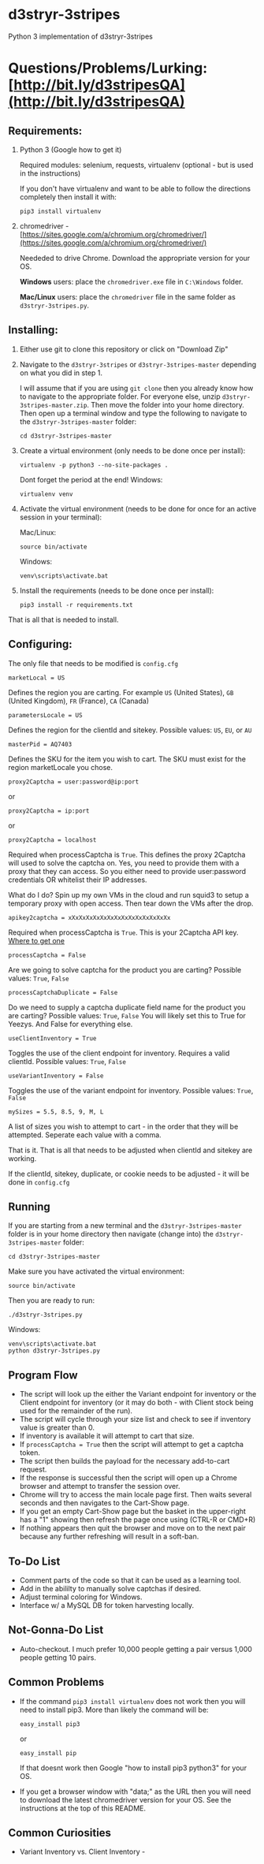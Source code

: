 # d3stryr-3stripes
Python 3 implementation of d3stryr-3stripes

# Questions/Problems/Lurking: [http://bit.ly/d3stripesQA](http://bit.ly/d3stripesQA) 

## Requirements:
1. Python 3 (Google how to get it)
   
   Required modules: selenium, requests, virtualenv (optional - but is used in the instructions)
   
   If you don't have virtualenv and want to be able to follow the directions completely then install it with:
   
   ```
   pip3 install virtualenv
   ```

2. chromedriver - [https://sites.google.com/a/chromium.org/chromedriver/](https://sites.google.com/a/chromium.org/chromedriver/)

   Neededed to drive Chrome.
   Download the appropriate version for your OS.

   **Windows** users: place the `chromedriver.exe` file in `C:\Windows` folder.

   **Mac/Linux** users: place the `chromedriver` file in the same folder as `d3stryr-3stripes.py`.

## Installing:

1. Either use git to clone this repository or click on "Download Zip"
2. Navigate to the `d3stryr-3stripes` or `d3stryr-3stripes-master` depending on what you did in step 1. 
   
   I will assume that if you are using `git clone` then you already know how to navigate to the appropriate folder. For everyone else, unzip `d3stryr-3stripes-master.zip`.  Then move the folder into your home directory. Then open up a terminal window and type the following to navigate to the `d3stryr-3stripes-master` folder:
   ```
   cd d3stryr-3stripes-master
   ```

3. Create a virtual environment (only needs to be done once per install):

   ```
   virtualenv -p python3 --no-site-packages .
   ```
   Dont forget the period at the end!
   Windows:
   ```
   virtualenv venv
   ```

4. Activate the virtual environment (needs to be done for once for an active session in your terminal):
   
   Mac/Linux:
   ```
   source bin/activate
   ```
   Windows:
   ```
   venv\scripts\activate.bat
   ```
   
5. Install the requirements (needs to be done once per install):

   ```
   pip3 install -r requirements.txt
   ```
   
That is all that is needed to install.

## Configuring:

The only file that needs to be modified is `config.cfg`
```
marketLocal = US
```
Defines the region you are carting. For example `US` (United States), `GB` (United Kingdom), `FR` (France), `CA` (Canada)

```
parametersLocale = US
```
Defines the region for the clientId and sitekey. Possible values: `US`, `EU`, or `AU`

```
masterPid = AQ7403
```
Defines the SKU for the item you wish to cart. The SKU must exist for the region marketLocale you chose.

```
proxy2Captcha = user:password@ip:port
```
or
```
proxy2Captcha = ip:port
```
or
```
proxy2Captcha = localhost
```

Required when processCaptcha is `True`. This defines the proxy 2Captcha will used to solve the captcha on. Yes, you need to provide them with a proxy that they can access. So you either need to provide user:password credentials OR whitelist their IP addresses.

What do I do? Spin up my own VMs in the cloud and run squid3 to setup a temporary proxy with open access. Then tear down the VMs after the drop.

```
apikey2captcha = xXxXxXxXxXxXxXxXxXxXxXxXxXxXx
```
Required when processCaptcha is `True`. This is your 2Captcha API key. [Where to get one](https://2captcha.com/)

```
processCaptcha = False
```
Are we going to solve captcha for the product you are carting? Possible values: `True`, `False`

```
processCaptchaDuplicate = False
```
Do we need to supply a captcha duplicate field name for the product you are carting? Possible values: `True`, `False`
You will likely set this to True for Yeezys. And False for everything else.

```
useClientInventory = True
```
Toggles the use of the client endpoint for inventory. Requires a valid clientId. Possible values: `True`, `False`

```
useVariantInventory = False
```
Toggles the use of the variant endpoint for inventory. Possible values: `True`, `False`

```
mySizes = 5.5, 8.5, 9, M, L
```

A list of sizes you wish to attempt to cart - in the order that they will be attempted. Seperate each value with a comma.

That is it. That is all that needs to be adjusted when clientId and sitekey are working.

If the clientId, sitekey, duplicate, or cookie needs to be adjusted - it will be done in `config.cfg`

## Running
If you are starting from a new terminal and the `d3stryr-3stripes-master` folder is in your home directory then navigate (change into) the `d3stryr-3stripes-master` folder:

```
cd d3stryr-3stripes-master
```

Make sure you have activated the virtual environment:

```
source bin/activate
```

Then you are ready to run:

```
./d3stryr-3stripes.py
```
Windows:
```
venv\scripts\activate.bat
python d3stryr-3stripes.py
```
## Program Flow
*  The script will look up the either the Variant endpoint for inventory or the Client endpoint for inventory (or it may do both - with Client stock being used for the remainder of the run).
*  The script will cycle through your size list and check to see if inventory value is greater than 0.
*  If inventory is available it will attempt to cart that size.
*  If `processCaptcha = True` then the script will attempt to get a captcha token.
*  The script then builds the payload for the necessary add-to-cart request.
*  If the response is successful then the script will open up a Chrome browser and attempt to transfer the session over.
*  Chrome will try to access the main locale page first. Then waits several seconds and then navigates to the Cart-Show page.
*  If you get an empty Cart-Show page but the basket in the upper-right has a "1" showing then refresh the page once using (CTRL-R or CMD+R)
*  If nothing appears then quit the browser and move on to the next pair because any further refreshing will result in a soft-ban.

## To-Do List
  * Comment parts of the code so that it can be used as a learning tool.
  * Add in the abililty to manually solve captchas if desired.
  * Adjust terminal coloring for Windows.
  * Interface w/ a MySQL DB for token harvesting locally.

## Not-Gonna-Do List
  * Auto-checkout. I much prefer 10,000 people getting a pair versus 1,000 people getting 10 pairs.

## Common Problems
  * If the command `pip3 install virtualenv` does not work then you will need to install pip3. More than likely the command will be:
    
    ```
    easy_install pip3
    ```
    
    or 
    
    ```
    easy_install pip
    ```
    If that doesnt work then Google "how to install pip3 python3" for your OS.
  * If you get a browser window with "data;" as the URL then you will need to download the latest chromedriver version for your OS.  See the instructions at the top of this README.

## Common Curiosities
  * Variant Inventory vs. Client Inventory - 
